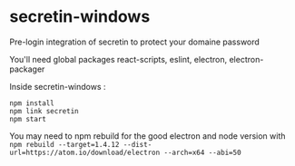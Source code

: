 # secretin-windows
Pre-login integration of secretin to protect your domaine password

You'll need global packages react-scripts, eslint, electron, electron-packager

Inside secretin-windows :

```
npm install
npm link secretin
npm start
```

You may need to npm rebuild for the good electron and node version with `npm rebuild --target=1.4.12 --dist-url=https://atom.io/download/electron --arch=x64 --abi=50`
